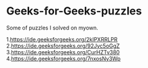 # Geeks-for-Geeks-puzzles

Some of puzzles I solved on myown.

1.https://ide.geeksforgeeks.org/2kIPXRRLPR
2.https://ide.geeksforgeeks.org/92Jyc5oGgZ
3.https://ide.geeksforgeeks.org/CurHZTv380
4.https://ide.geeksforgeeks.org/7nxosNy3Wp
